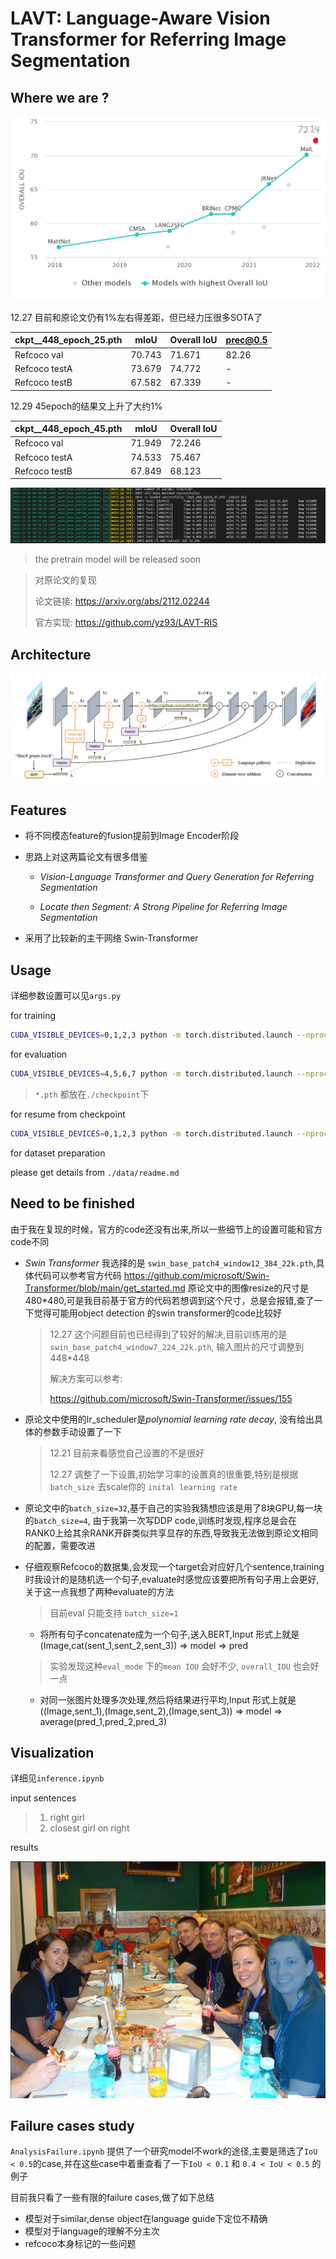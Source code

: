 # LAVT: Language-Aware Vision Transformer for Referring Image Segmentation

## Where we are ?
![](./image/chart.jpg)

12.27 目前和原论文仍有1%左右得差距，但已经力压很多SOTA了

| ckpt__448_epoch_25.pth | mIoU   | Overall IoU | prec@0.5 |
| ---------------------- | ------ | ----------- |--------  |
| Refcoco val            | 70.743 | 71.671      | 82.26    |
| Refcoco testA          | 73.679 | 74.772      |    -     |
| Refcoco testB          | 67.582 | 67.339      |    -     |

12.29 45epoch的结果又上升了大约1%

| ckpt__448_epoch_45.pth | mIoU   | Overall IoU | 
| ---------------------- | ------ | ----------- |
| Refcoco val            | 71.949 | 72.246      |
| Refcoco testA          | 74.533 | 75.467      |
| Refcoco testB          | 67.849 | 68.123      |

![](./image/45epoch_val.png)

> the pretrain model will be released soon

> 对原论文的复现
>
> 论文链接: https://arxiv.org/abs/2112.02244
>
> 官方实现: https://github.com/yz93/LAVT-RIS 

## Architecture
![](./image/LAVT.png)

## Features
* 将不同模态feature的fusion提前到Image Encoder阶段
* 思路上对这两篇论文有很多借鉴
  
  * *Vision-Language Transformer and Query Generation for Referring Segmentation*
    
  
  * *Locate then Segment: A Strong Pipeline for Referring Image Segmentation*
    
* 采用了比较新的主干网络 Swin-Transformer

## Usage
详细参数设置可以见`args.py`

for training

```sh
CUDA_VISIBLE_DEVICES=0,1,2,3 python -m torch.distributed.launch --nproc_per_node 4 --master_port 12345 main.py --batch_size 2 --cfg_file configs/swin_base_patch4_window7_224.yaml --size 448
```

for evaluation

```sh
CUDA_VISIBLE_DEVICES=4,5,6,7 python -m torch.distributed.launch --nproc_per_node 4 --master_port 23458 main.py --size 448 --batch_size 1 --resume --eval --type val --eval_mode cat --pretrain ckpt_448_epoch_20.pth --cfg_file configs/swin_base_patch4_window7_224.yaml
```
> `*.pth` 都放在`./checkpoint`下

for resume from checkpoint

```sh
CUDA_VISIBLE_DEVICES=0,1,2,3 python -m torch.distributed.launch --nproc_per_node 4 --master_port 12346 main.py --batch_size 2 --cfg_file configs/swin_base_patch4_window7_224.yaml --size 448 --resume --pretrain ckpt_448_epoch_10.pth
```

for dataset preparation

please get details from `./data/readme.md`


## Need to be finished

由于我在复现的时候，官方的code还没有出来,所以一些细节上的设置可能和官方code不同

* *Swin Transformer* 我选择的是 `swin_base_patch4_window12_384_22k.pth`,具体代码可以参考官方代码 https://github.com/microsoft/Swin-Transformer/blob/main/get_started.md 原论文中的图像resize的尺寸是480*480,可是我目前基于官方的代码若想调到这个尺寸，总是会报错,查了一下觉得可能用object detection 的swin transformer的code比较好
  > 12.27 这个问题目前也已经得到了较好的解决,目前训练用的是 `swin_base_patch4_window7_224_22k.pth`, 输入图片的尺寸调整到448*448 
  >
  > 解决方案可以参考:
  > 
  > https://github.com/microsoft/Swin-Transformer/issues/155
  

* 原论文中使用的lr_scheduler是*polynomial learning rate decay*, 没有给出具体的参数手动设置了一下
  > 12.21 目前来看感觉自己设置的不是很好
  >
  > 12.27 调整了一下设置,初始学习率的设置真的很重要,特别是根据`batch_size` 去scale你的 `inital learning rate`

* 原论文中的`batch_size=32`,基于自己的实验我猜想应该是用了8块GPU,每一块的`batch_size=4`, 由于我第一次写DDP code,训练时发现,程序总是会在RANK0上给其余RANK开辟类似共享显存的东西,导致我无法做到原论文相同的配置，需要改进

* 仔细观察Refcoco的数据集,会发现一个target会对应好几个sentence,training时我设计的是随机选一个句子,evaluate时感觉应该要把所有句子用上会更好,关于这一点我想了两种evaluate的方法
  > 目前eval 只能支持 `batch_size=1`
  * 将所有句子concatenate成为一个句子,送入BERT,Input 形式上就是(Image,cat(sent_1,sent_2,sent_3)) => model => pred
  > 实验发现这种`eval_mode` 下的`mean IOU` 会好不少, `overall_IOU` 也会好一点
  * 对同一张图片处理多次处理,然后将结果进行平均,Input 形式上就是 ((Image,sent_1),(Image,sent_2),(Image,sent_3)) => model => average(pred_1,pred_2,pred_3)

## Visualization

详细见`inference.ipynb`

input sentences
> 1. right girl
> 2. closest girl on right

results

![](./image/res(1).png)

## Failure cases study

`AnalysisFailure.ipynb` 提供了一个研究model不work的途径,主要是筛选了`IoU < 0.5`的case,并在这些case中着重查看了一下`IoU < 0.1` 和 `0.4 < IoU < 0.5` 的例子

目前我只看了一些有限的failure cases,做了如下总结

* 模型对于similar,dense object在language guide下定位不精确
* 模型对于language的理解不分主次
* refcoco本身标记的一些问题